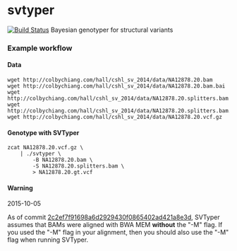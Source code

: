 svtyper
=======
[![Build Status](https://travis-ci.org/hall-lab/svtyper.svg?branch=master)](https://travis-ci.org/hall-lab/svtyper)
Bayesian genotyper for structural variants

### Example workflow

#### Data
```
wget http://colbychiang.com/hall/cshl_sv_2014/data/NA12878.20.bam
wget http://colbychiang.com/hall/cshl_sv_2014/data/NA12878.20.bam.bai
wget http://colbychiang.com/hall/cshl_sv_2014/data/NA12878.20.splitters.bam
wget http://colbychiang.com/hall/cshl_sv_2014/data/NA12878.20.splitters.bam.bai
wget http://colbychiang.com/hall/cshl_sv_2014/data/NA12878.20.vcf.gz
```

#### Genotype with SVTyper
```
zcat NA12878.20.vcf.gz \
    | ./svtyper \
        -B NA12878.20.bam \
        -S NA12878.20.splitters.bam \
        > NA12878.20.gt.vcf
```
#### Warning
2015-10-05

As of commit [2c2ef7f91698a6d2929430f0865402ad421a8e3d](https://github.com/hall-lab/svtyper/commit/2c2ef7f91698a6d2929430f0865402ad421a8e3d), SVTyper assumes that BAMs were aligned with BWA MEM **without** the "-M" flag. If you used the "-M" flag in your alignment, then you should also use the "-M" flag when running SVTyper.
